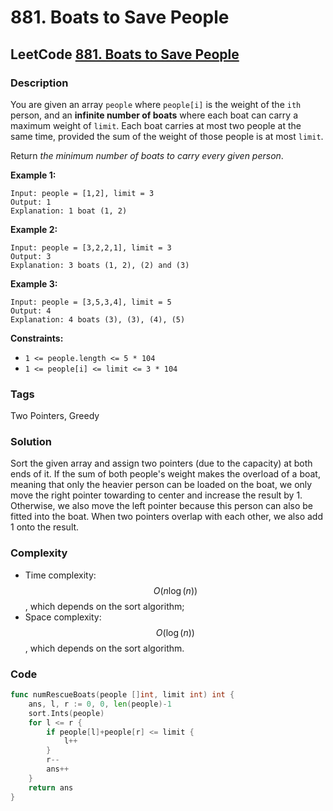 # 881. Boats to Save People

## LeetCode [881. Boats to Save People](title)

### Description

You are given an array `people` where `people[i]` is the weight of the `ith` person, and an **infinite number of boats** where each boat can carry a maximum weight of `limit`. Each boat carries at most two people at the same time, provided the sum of the weight of those people is at most `limit`.

Return _the minimum number of boats to carry every given person_.

**Example 1:**

```text
Input: people = [1,2], limit = 3
Output: 1
Explanation: 1 boat (1, 2)
```

**Example 2:**

```text
Input: people = [3,2,2,1], limit = 3
Output: 3
Explanation: 3 boats (1, 2), (2) and (3)
```

**Example 3:**

```text
Input: people = [3,5,3,4], limit = 5
Output: 4
Explanation: 4 boats (3), (3), (4), (5)
```

**Constraints:**

* `1 <= people.length <= 5 * 104`
* `1 <= people[i] <= limit <= 3 * 104`

### Tags

Two Pointers, Greedy

### Solution

Sort the given array and assign two pointers \(due to the capacity\) at both ends of it. If the sum of both people's weight makes the overload of a boat, meaning that only the heavier person can be loaded on the boat, we only move the right pointer towarding to center and increase the result by 1. Otherwise, we also move the left pointer because this person can also be fitted into the boat. When two pointers overlap with each other, we also add 1 onto the result. 

### Complexity

* Time complexity: $$O(n\log(n))$$, which depends on the sort algorithm;
* Space complexity: $$O(\log(n))$$, which depends on the sort algorithm.

### Code

```go
func numRescueBoats(people []int, limit int) int {
	ans, l, r := 0, 0, len(people)-1
	sort.Ints(people)
	for l <= r {
		if people[l]+people[r] <= limit {
			l++
		}
		r--
		ans++
	}
	return ans
}
```

